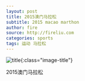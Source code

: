 ```yaml
---
layout: post
title: 2015澳门马拉松
subtitle: 2015 macao marthon
author: fire
source: http://fireliu.com
categories: sports 
tags: 运动 马拉松
---
```


![title](https://image.sideproject.cn/titlex/title_006.jpg){:class="image-title"}

2015澳门马拉松

